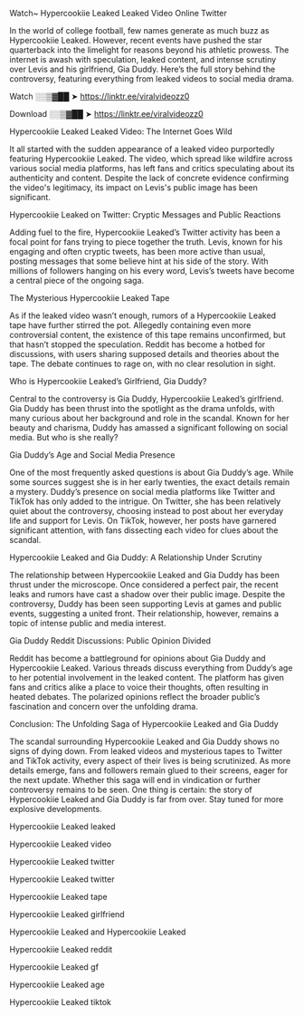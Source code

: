 Watch~ Hypercookiie Leaked Leaked Video Online Twitter

In the world of college football, few names generate as much buzz as Hypercookiie Leaked. However, recent events have pushed the star quarterback into the limelight for reasons beyond his athletic prowess. The internet is awash with speculation, leaked content, and intense scrutiny over Levis and his girlfriend, Gia Duddy. Here’s the full story behind the controversy, featuring everything from leaked videos to social media drama.

Watch ░░▒▓██ ➤ https://linktr.ee/viralvideozz0

Download ░░▒▓██ ➤ https://linktr.ee/viralvideozz0

Hypercookiie Leaked Leaked Video: The Internet Goes Wild

It all started with the sudden appearance of a leaked video purportedly featuring Hypercookiie Leaked. The video, which spread like wildfire across various social media platforms, has left fans and critics speculating about its authenticity and content. Despite the lack of concrete evidence confirming the video's legitimacy, its impact on Levis's public image has been significant.

Hypercookiie Leaked on Twitter: Cryptic Messages and Public Reactions

Adding fuel to the fire, Hypercookiie Leaked’s Twitter activity has been a focal point for fans trying to piece together the truth. Levis, known for his engaging and often cryptic tweets, has been more active than usual, posting messages that some believe hint at his side of the story. With millions of followers hanging on his every word, Levis’s tweets have become a central piece of the ongoing saga.

The Mysterious Hypercookiie Leaked Tape

As if the leaked video wasn’t enough, rumors of a Hypercookiie Leaked tape have further stirred the pot. Allegedly containing even more controversial content, the existence of this tape remains unconfirmed, but that hasn’t stopped the speculation. Reddit has become a hotbed for discussions, with users sharing supposed details and theories about the tape. The debate continues to rage on, with no clear resolution in sight.

Who is Hypercookiie Leaked’s Girlfriend, Gia Duddy?

Central to the controversy is Gia Duddy, Hypercookiie Leaked’s girlfriend. Gia Duddy has been thrust into the spotlight as the drama unfolds, with many curious about her background and role in the scandal. Known for her beauty and charisma, Duddy has amassed a significant following on social media. But who is she really?

Gia Duddy’s Age and Social Media Presence

One of the most frequently asked questions is about Gia Duddy’s age. While some sources suggest she is in her early twenties, the exact details remain a mystery. Duddy’s presence on social media platforms like Twitter and TikTok has only added to the intrigue. On Twitter, she has been relatively quiet about the controversy, choosing instead to post about her everyday life and support for Levis. On TikTok, however, her posts have garnered significant attention, with fans dissecting each video for clues about the scandal.

Hypercookiie Leaked and Gia Duddy: A Relationship Under Scrutiny

The relationship between Hypercookiie Leaked and Gia Duddy has been thrust under the microscope. Once considered a perfect pair, the recent leaks and rumors have cast a shadow over their public image. Despite the controversy, Duddy has been seen supporting Levis at games and public events, suggesting a united front. Their relationship, however, remains a topic of intense public and media interest.

Gia Duddy Reddit Discussions: Public Opinion Divided

Reddit has become a battleground for opinions about Gia Duddy and Hypercookiie Leaked. Various threads discuss everything from Duddy’s age to her potential involvement in the leaked content. The platform has given fans and critics alike a place to voice their thoughts, often resulting in heated debates. The polarized opinions reflect the broader public’s fascination and concern over the unfolding drama.

Conclusion: The Unfolding Saga of Hypercookiie Leaked and Gia Duddy

The scandal surrounding Hypercookiie Leaked and Gia Duddy shows no signs of dying down. From leaked videos and mysterious tapes to Twitter and TikTok activity, every aspect of their lives is being scrutinized. As more details emerge, fans and followers remain glued to their screens, eager for the next update. Whether this saga will end in vindication or further controversy remains to be seen. One thing is certain: the story of Hypercookiie Leaked and Gia Duddy is far from over. Stay tuned for more explosive developments.

Hypercookiie Leaked leaked

Hypercookiie Leaked video

Hypercookiie Leaked twitter

Hypercookiie Leaked twitter

Hypercookiie Leaked tape

Hypercookiie Leaked girlfriend

Hypercookiie Leaked and Hypercookiie Leaked

Hypercookiie Leaked reddit

Hypercookiie Leaked gf

Hypercookiie Leaked age

Hypercookiie Leaked tiktok